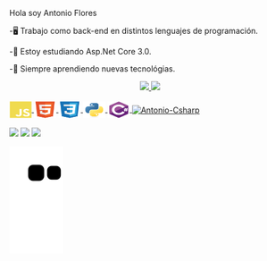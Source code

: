 Hola soy Antonio Flores

-🖥️ Trabajo como back-end en distintos lenguajes de programación.

-📜 Estoy estudiando Asp.Net Core 3.0.

-🔨 Siempre aprendiendo nuevas tecnológias.

  <div align="center">
    <a href="https://github.com/antonio6712">
    <img height="180em" src="https://github-readme-stats.vercel.app/api?username=antonio6712&show_icons=true&theme=onedark&include_all_commits=true&count_private=true"/>
    <img height="180em" src="https://github-readme-stats.vercel.app/api/top-langs/?username=antonio6712&layout=compact&langs_count=7&theme=onedark"/>
  </div>

  <div style="display: inline_block"><br>
    <img align="center" alt="Antonio-Js" height="30" width="40" src="https://raw.githubusercontent.com/devicons/devicon/master/icons/javascript/javascript-plain.svg">
    <img align="center" alt="Antonio-HTML" height="30" width="40" src="https://raw.githubusercontent.com/devicons/devicon/master/icons/html5/html5-original.svg">
    <img align="center" alt="Antonio-CSS" height="30" width="40" src="https://raw.githubusercontent.com/devicons/devicon/master/icons/css3/css3-original.svg">
    <img align="center" alt="Antonio-Python" height="30" width="40" src="https://raw.githubusercontent.com/devicons/devicon/master/icons/python/python-original.svg">
    <img align="center" alt="Antonio-Csharp" height="30" width="40" src="https://raw.githubusercontent.com/devicons/devicon/master/icons/csharp/csharp-original.svg">
    <img align="center" alt="Antonio-Csharp" height="30" width="40" src="https://cdn.jsdelivr.net/gh/devicons/devicon/icons/bootstrap/bootstrap-original.svg">
  </div>
  
  
  <br>
  
  <div> 
 <a href = "mailto:antonio.flores67@hotmail.com"><img src="https://img.shields.io/badge/Gmail-D14836?style=for-the-badge&logo=gmail&logoColor=white" target="_blank"></a>
  <a href="https://www.linkedin.com/in/antonio-de-jesus-flores-nu%C3%B1ez-0305351b9/" target="_blank"><img src="https://img.shields.io/badge/-LinkedIn-%230077B5?style=for-the-badge&logo=linkedin&logoColor=white" target="_blank"></a>
    <a href="https://t.me/AntonioFloresN" target="_blank"><img src="https://img.shields.io/badge/Telegram-2CA5E0?style=for-the-badge&logo=telegram&logoColor=white" target="_blank"></a>
    
 
  ![Snake animation](https://github.com/rafaballerini/rafaballerini/blob/output/github-contribution-grid-snake.svg)
 
</div>
